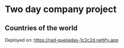 # Two day company project

## Countries of the world

Deployed on: https://rad-queijadas-1c2c2d.netlify.app